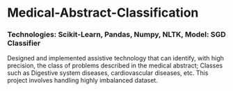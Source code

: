 # Medical-Abstract-Classification

### Technologies: Scikit-Learn, Pandas, Numpy, NLTK, Model: SGD Classifier

Designed and implemented assistive technology that can identify, with high precision, the class of problems described in the medical abstract; Classes such as Digestive system diseases, cardiovascular diseases, etc. This project involves handling highly imbalanced dataset.

